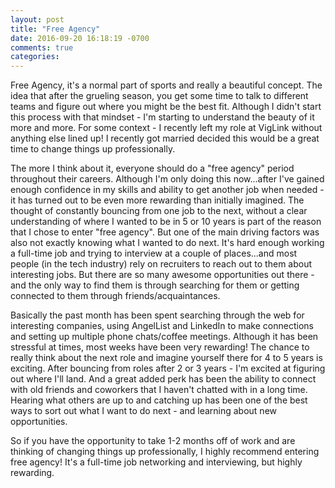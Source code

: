 ```yaml
---
layout: post
title: "Free Agency"
date: 2016-09-20 16:18:19 -0700
comments: true
categories: 
---
```


Free Agency, it's a normal part of sports and really a beautiful concept. The idea that after the grueling season, you get some time to talk to different teams and figure out where you might be the best fit. Although I didn't start this process with that mindset - I'm starting to understand the beauty of it more and more. For some context - I recently left my role at VigLink without anything else lined up! I recently got married decided this would be a great time to change things up professionally. 

<!-- more -->

The more I think about it, everyone should do a "free agency" period throughout their careers. Although I'm only doing this now...after I've gained enough confidence in my skills and ability to get another job when needed - it has turned out to be even more rewarding than initially imagined. The thought of constantly bouncing from one job to the next, without a clear understanding of where I wanted to be in 5 or 10 years is part of the reason that I chose to enter "free agency". But one of the main driving factors was also not exactly knowing what I wanted to do next. It's hard enough working a full-time job and trying to interview at a couple of places...and most people (in the tech industry) rely on recruiters to reach out to them about interesting jobs. But there are so many awesome opportunities out there - and the only way to find them is through searching for them or getting connected to them through friends/acquaintances. 

Basically the past month has been spent searching through the web for interesting companies, using AngelList and LinkedIn to make connections and setting up multiple phone chats/coffee meetings. Although it has been stressful at times, most weeks have been very rewarding! The chance to really think about the next role and imagine yourself there for 4 to 5 years is exciting. After bouncing from roles after 2 or 3 years - I'm excited at figuring out where I'll land. And a great added perk has been the ability to connect with old friends and coworkers that I haven't chatted with in a long time. Hearing what others are up to and catching up has been one of the best ways to sort out what I want to do next - and learning about new opportunities.

So if you have the opportunity to take 1-2 months off of work and are thinking of changing things up professionally, I highly recommend entering free agency! It's a full-time job networking and interviewing, but highly rewarding.
